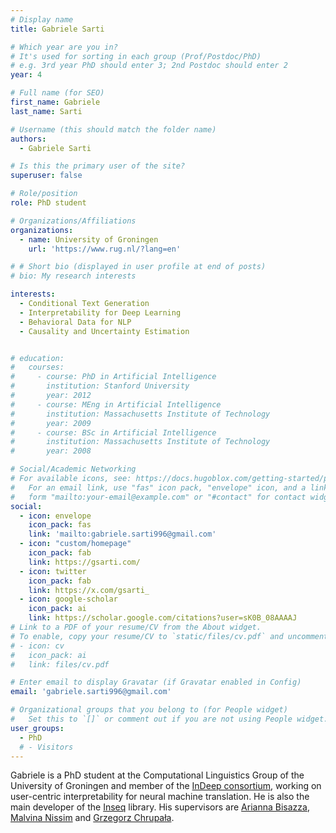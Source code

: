 ```yaml
---
# Display name
title: Gabriele Sarti

# Which year are you in?
# It's used for sorting in each group (Prof/Postdoc/PhD)
# e.g. 3rd year PhD should enter 3; 2nd Postdoc should enter 2
year: 4

# Full name (for SEO)
first_name: Gabriele
last_name: Sarti

# Username (this should match the folder name)
authors:
  - Gabriele Sarti

# Is this the primary user of the site?
superuser: false

# Role/position
role: PhD student

# Organizations/Affiliations
organizations:
  - name: University of Groningen
    url: 'https://www.rug.nl/?lang=en'

# # Short bio (displayed in user profile at end of posts)
# bio: My research interests 

interests:
  - Conditional Text Generation
  - Interpretability for Deep Learning
  - Behavioral Data for NLP
  - Causality and Uncertainty Estimation


# education:
#   courses:
#     - course: PhD in Artificial Intelligence
#       institution: Stanford University
#       year: 2012
#     - course: MEng in Artificial Intelligence
#       institution: Massachusetts Institute of Technology
#       year: 2009
#     - course: BSc in Artificial Intelligence
#       institution: Massachusetts Institute of Technology
#       year: 2008

# Social/Academic Networking
# For available icons, see: https://docs.hugoblox.com/getting-started/page-builder/#icons
#   For an email link, use "fas" icon pack, "envelope" icon, and a link in the
#   form "mailto:your-email@example.com" or "#contact" for contact widget.
social:
  - icon: envelope
    icon_pack: fas
    link: 'mailto:gabriele.sarti996@gmail.com'
  - icon: "custom/homepage"
    icon_pack: fab
    link: https://gsarti.com/
  - icon: twitter
    icon_pack: fab
    link: https://x.com/gsarti_
  - icon: google-scholar
    icon_pack: ai
    link: https://scholar.google.com/citations?user=sK0B_08AAAAJ
# Link to a PDF of your resume/CV from the About widget.
# To enable, copy your resume/CV to `static/files/cv.pdf` and uncomment the lines below.
# - icon: cv
#   icon_pack: ai
#   link: files/cv.pdf

# Enter email to display Gravatar (if Gravatar enabled in Config)
email: 'gabriele.sarti996@gmail.com'

# Organizational groups that you belong to (for People widget)
#   Set this to `[]` or comment out if you are not using People widget.
user_groups:
  - PhD
  # - Visitors
---
```


Gabriele is a PhD student at the Computational Linguistics Group of the University of Groningen and member of the [InDeep consortium](https://projects.illc.uva.nl/indeep/), working on user-centric interpretability for neural machine translation. He is also the main developer of the [Inseq](https://github.com/inseq-team/inseq) library. His supervisors are [Arianna Bisazza](https://www.cs.rug.nl/~bisazza/), [Malvina Nissim](https://malvinanissim.github.io/) and [Grzegorz Chrupała](https://grzegorz.chrupala.me/).